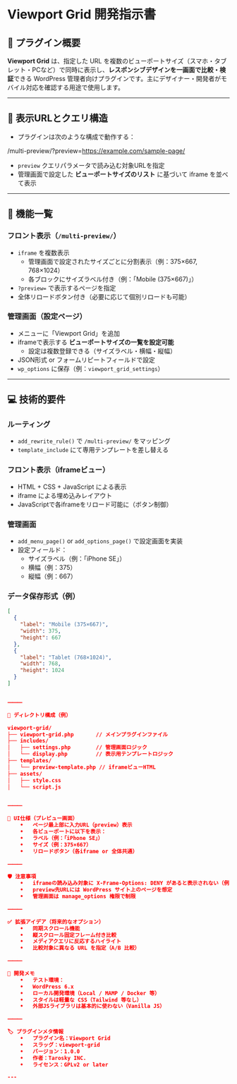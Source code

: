# Viewport Grid 開発指示書

## 📝 プラグイン概要

**Viewport Grid** は、指定した URL を複数のビューポートサイズ（スマホ・タブレット・PCなど）で同時に表示し、**レスポンシブデザインを一画面で比較・検証**できる WordPress 管理者向けプラグインです。主にデザイナー・開発者がモバイル対応を確認する用途で使用します。

---

## 🔗 表示URLとクエリ構造

- プラグインは次のような構成で動作する：

/multi-preview/?preview=https://example.com/sample-page/

- `preview` クエリパラメータで読み込む対象URLを指定
- 管理画面で設定した **ビューポートサイズのリスト** に基づいて iframe を並べて表示

---

## 🔧 機能一覧

### フロント表示（`/multi-preview/`）

- `iframe` を複数表示
  - 管理画面で設定されたサイズごとに分割表示（例：375×667, 768×1024）
  - 各ブロックにサイズラベル付き（例：「Mobile (375×667)」）
- `?preview=` で表示するページを指定
- 全体リロードボタン付き（必要に応じて個別リロードも可能）

### 管理画面（設定ページ）

- メニューに「Viewport Grid」を追加
- iframeで表示する **ビューポートサイズの一覧を設定可能**
  - 設定は複数登録できる（サイズラベル・横幅・縦幅）
- JSON形式 or フォームリピートフィールドで設定
- `wp_options` に保存（例：`viewport_grid_settings`）

---

## 💻 技術的要件

### ルーティング

- `add_rewrite_rule()` で `/multi-preview/` をマッピング
- `template_include` にて専用テンプレートを差し替える

### フロント表示（iframeビュー）

- HTML + CSS + JavaScript による表示
- iframe による埋め込みレイアウト
- JavaScriptで各iframeをリロード可能に（ボタン制御）

### 管理画面

- `add_menu_page()` or `add_options_page()` で設定画面を実装
- 設定フィールド：
  - サイズラベル（例：「iPhone SE」）
  - 横幅（例：375）
  - 縦幅（例：667）

### データ保存形式（例）

```json
[
  {
    "label": "Mobile (375×667)",
    "width": 375,
    "height": 667
  },
  {
    "label": "Tablet (768×1024)",
    "width": 768,
    "height": 1024
  }
]


⸻

📁 ディレクトリ構成（例）

viewport-grid/
├── viewport-grid.php       // メインプラグインファイル
├── includes/
│   ├── settings.php        // 管理画面ロジック
│   └── display.php         // 表示用テンプレートロジック
├── templates/
│   └── preview-template.php // iframeビューHTML
├── assets/
│   ├── style.css
│   └── script.js


⸻

📌 UI仕様（プレビュー画面）
	•	ページ最上部に入力URL（preview）表示
	•	各ビューポートに以下を表示：
	•	ラベル（例：「iPhone SE」）
	•	サイズ（例：375×667）
	•	リロードボタン（各iframe or 全体共通）

⸻

🛡️ 注意事項
	•	iframeの読み込み対象に X-Frame-Options: DENY があると表示されない（例：他サイト）
	•	preview先URLには WordPress サイト上のページを想定
	•	管理画面は manage_options 権限で制限

⸻

✅ 拡張アイデア（将来的なオプション）
	•	同期スクロール機能
	•	縦スクロール固定フレーム付き比較
	•	メディアクエリに反応するハイライト
	•	比較対象に異なる URL を指定（A/B 比較）

⸻

🧪 開発メモ
	•	テスト環境：
	•	WordPress 6.x
	•	ローカル開発環境（Local / MAMP / Docker 等）
	•	スタイルは軽量な CSS（Tailwind 等なし）
	•	外部JSライブラリは基本的に使わない（Vanilla JS）

⸻

🏷 プラグインメタ情報
	•	プラグイン名：Viewport Grid
	•	スラッグ：viewport-grid
	•	バージョン：1.0.0
	•	作者：Tarosky INC.
	•	ライセンス：GPLv2 or later

---
